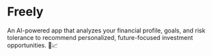 # Freely

 An AI-powered app that analyzes your financial profile, goals, and risk tolerance to recommend personalized, future-focused investment opportunities. 🚀📈 